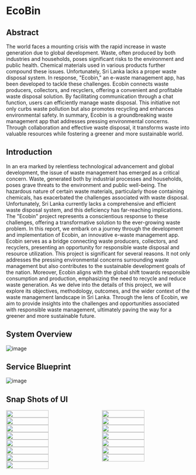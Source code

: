 # EcoBin

## Abstract
The world faces a mounting crisis with the rapid increase in waste generation due to global development. Waste, often produced by both industries and households, poses significant risks to the environment and public health. Chemical materials used in various products further compound these issues. Unfortunately, Sri Lanka lacks a proper waste disposal system. In response, "Ecobin," an e-waste management app, has been developed to tackle these challenges.
Ecobin connects waste producers, collectors, and recyclers, offering a convenient and profitable waste disposal solution. By facilitating communication through a chat function, users can efficiently manage waste disposal. This initiative not only curbs waste pollution but also promotes recycling and enhances environmental safety.
In summary, Ecobin is a groundbreaking waste management app that addresses pressing environmental concerns. Through collaboration and effective waste disposal, it transforms waste into valuable resources while fostering a greener and more sustainable world.

 ## Introduction
 In an era marked by relentless technological advancement and global development, the issue of waste management has emerged as a critical concern. Waste, generated both by industrial processes and households, poses grave threats to the environment and public well-being. The hazardous nature of certain waste materials, particularly those containing chemicals, has exacerbated the challenges associated with waste disposal. Unfortunately, Sri Lanka currently lacks a comprehensive and efficient waste disposal system, and this deficiency has far-reaching implications.
The "Ecobin" project represents a conscientious response to these challenges, offering a transformative solution to the ever-growing waste problem. In this report, we embark on a journey through the development and implementation of Ecobin, an innovative e-waste management app. Ecobin serves as a bridge connecting waste producers, collectors, and recyclers, presenting an opportunity for responsible waste disposal and resource utilization.
This project is significant for several reasons. It not only addresses the pressing environmental concerns surrounding waste management but also contributes to the sustainable development goals of the nation. Moreover, Ecobin aligns with the global shift towards responsible consumption and production, emphasizing the need to recycle and reduce waste generation.
As we delve into the details of this project, we will explore its objectives, methodology, outcomes, and the wider context of the waste management landscape in Sri Lanka. Through the lens of Ecobin, we aim to provide insights into the challenges and opportunities associated with responsible waste management, ultimately paving the way for a greener and more sustainable future.

## System Overview
![image](https://github.com/IT21307058/EcoBin/assets/96247301/773efc3e-e313-49db-8281-eb1bc64d3843)

## Service Blueprint
![image](https://github.com/IT21307058/EcoBin/assets/96247301/d5bd5308-1680-497c-8c85-74daf0c8ee49)



## Snap Shots of UI

<div style="display: flex; justify-content: space-between; flex-wrap: wrap;">
    <img src="https://github.com/IT21307058/EcoBin/assets/96247301/bc7b7ab4-8672-4244-8591-1eea183d6faa" width="48%">
    <img src="https://github.com/IT21307058/EcoBin/assets/96247301/9ccbe463-c596-4969-a009-36cf81b4900b" width="48%">
</div>

<div style="display: flex; justify-content: space-between; flex-wrap: wrap;">
    <img src="https://github.com/IT21307058/EcoBin/assets/96247301/d8eec44d-6697-41b7-b855-cc6b71511612" width="48%">
    <img src="https://github.com/IT21307058/EcoBin/assets/96247301/08992d5d-a1a1-40d2-a3c1-e542e092dee7" width="48%">
</div>

<div style="display: flex; justify-content: space-between; flex-wrap: wrap;">
    <img src="https://github.com/IT21307058/EcoBin/assets/96247301/833d63dd-b962-47cc-9c65-a6b662c5070b" width="48%">
    <img src="https://github.com/IT21307058/EcoBin/assets/96247301/b9f55f56-3e36-4d3a-9c29-6c274289520f" width="48%">
</div>

<div style="display: flex; justify-content: space-between; flex-wrap: wrap;">
    <img src="https://github.com/IT21307058/EcoBin/assets/96247301/d594bf90-a1ba-4a3a-a1c2-5507ed499359" width="48%">
    <img src="https://github.com/IT21307058/EcoBin/assets/96247301/823541df-970a-4531-be05-645a41dddfe4" width="48%">
</div>

<div style="display: flex; justify-content: space-between; flex-wrap: wrap;">
    <img src="https://github.com/IT21307058/EcoBin/assets/96247301/07f55971-9747-4d32-995c-e0bc258e175f" width="48%">
    <img src="https://github.com/IT21307058/EcoBin/assets/96247301/5c1464b4-e61f-4979-9adf-b66807c61c1e" width="48%">
</div>

<div style="display: flex; justify-content: space-between; flex-wrap: wrap;">
    <img src="https://github.com/IT21307058/EcoBin/assets/96247301/3defc629-78b1-4129-8cb9-7d8dd81d329a" width="48%">
    <img src="https://github.com/IT21307058/EcoBin/assets/96247301/98ae140a-2964-40d7-8141-b2d4fae4a40a" width="48%">
</div>

<div style="display: flex; justify-content: space-between; flex-wrap: wrap;">
    <img src="https://github.com/IT21307058/EcoBin/assets/96247301/3153c3dd-1f42-4969-865c-2734132a4403" width="48%">
    <img src="https://github.com/IT21307058/EcoBin/assets/96247301/c77be2db-c02d-4fb1-a4f1-4172f523faf1" width="48%">
</div>

<div style="display: flex; justify-content: space-between; flex-wrap: wrap;">
    <img src="https://github.com/IT21307058/EcoBin/assets/96247301/62fed5e6-1bef-45b6-a6ab-f33b74f36c4b" width="48%">
</div>













